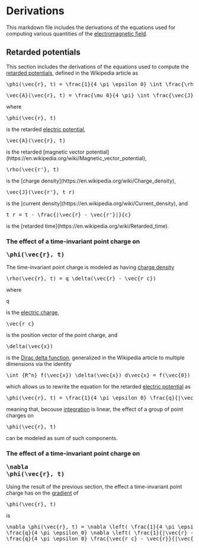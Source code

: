﻿# Derivations

This markdown file includes the derivations of the equations used for computing various quantities of
the [electromagnetic field](https://en.wikipedia.org/wiki/Electromagnetic_field).

## Retarded potentials

This section includes the derivations of the equations used to compute the 
[retarded potentials](https://en.wikipedia.org/wiki/Retarded_potential), defined in the Wikipedia article as

<pre xml:lang="latex">\phi(\vec{r}, t) = \frac{1}{4 \pi \epsilon_0} \int \frac{\rho(\vec{r'}, t_r)}{|\vec{r} - \vec{r'}|} d \vec{r'}</pre>
<pre xml:lang="latex">\vec{A}(\vec{r}, t) = \frac{\mu_0}{4 \pi} \int \frac{\vec{J}(\vec{r'}, t_r)}{|\vec{r} - \vec{r'}|} d \vec{r'}</pre>

where <pre xml:lang="latex">\phi(\vec{r}, t)</pre> is the retarded [electric potential](https://en.wikipedia.org/wiki/Electric_potential),
<pre xml:lang="latex">\vec{A}(\vec{r}, t)</pre> is the retarded [magnetic vector potential](https://en.wikipedia.org/wiki/Magnetic_vector_potential),
<pre xml:lang="latex">\rho(\vec{r'}, t)</pre> is the [charge density](https://en.wikipedia.org/wiki/Charge_density),
<pre xml:lang="latex">\vec{J}(\vec{r'}, t_r)</pre> is the [current density](https://en.wikipedia.org/wiki/Current_density), and
<pre xml:lang="latex">t_r = t - \frac{|\vec{r} - \vec{r'}|}{c}</pre> is the [retarded time](https://en.wikipedia.org/wiki/Retarded_time).

### The effect of a time-invariant point charge on <pre xml:lang="latex">\phi(\vec{r}, t)</pre>

The time-invariant point charge is modeled as having [charge density](https://en.wikipedia.org/wiki/Charge_density)

<pre xml:lang="latex">\rho(\vec{r}, t) = q \delta(\vec{r} - \vec{r_c})</pre>

where <pre xml:lang="latex">q</pre> is the [electric charge](https://en.wikipedia.org/wiki/Electric_charge),
<pre xml:lang="latex">\vec{r_c}</pre> is the position vector of the point charge, and <pre xml:lang="latex">\delta(\vec{x})</pre> 
is the [Dirac delta function](https://en.wikipedia.org/wiki/Dirac_delta_function), generalized in the Wikipedia article to 
multiple dimensions via the identity

<pre xml:lang="latex">\int_{R^n} f(\vec{x}) \delta(\vec{x}) d\vec{x} = f(\vec{0})</pre>

which allows us to rewrite the equation for the retarded [electric potential](https://en.wikipedia.org/wiki/Electric_potential) as

<pre xml:lang="latex">\phi(\vec{r}, t) = \frac{1}{4 \pi \epsilon_0} \frac{q}{|\vec{r} - \vec{r_c}|}</pre>

meaning that, becouse [integration](https://en.wikipedia.org/wiki/Integral) is linear, the effect of a group 
of point charges on <pre xml:lang="latex">\phi(\vec{r}, t)</pre> can be modeled as sum of such components.

### The effect of a time-invariant point charge on <pre xml:lang="latex">\nabla \phi(\vec{r}, t)</pre>

Using the result of the previous section, the effect a time-invariant point charge has on the
[gradient](https://en.wikipedia.org/wiki/Gradient) of <pre xml:lang="latex">\phi(\vec{r}, t)</pre> is

<pre xml:lang="latex">\nabla \phi(\vec{r}, t) = \nabla \left( \frac{1}{4 \pi \epsilon_0} \frac{q}{|\vec{r} - \vec{r_c}|} \right) = 
\frac{q}{4 \pi \epsilon_0} \nabla \left( \frac{1}{|\vec{r} - \vec{r_c}|} \right) = 
\frac{q}{4 \pi \epsilon_0} \frac{\vec{r_c} - \vec{r}}{|\vec{r} - \vec{r_c}|^3}</pre>